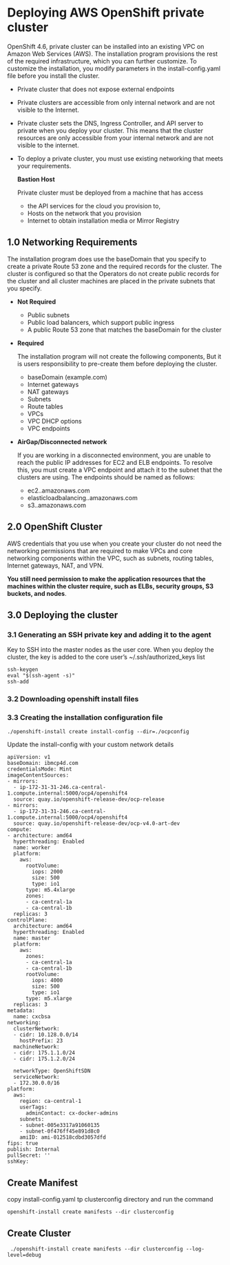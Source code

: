# Deploying AWS OpenShift private cluster

OpenShift 4.6, private cluster can be installed into an existing VPC on Amazon Web Services (AWS). The installation program provisions the rest of the required infrastructure, which you can further customize. To customize the installation, you modify parameters in the install-config.yaml file before you install the cluster.

- Private cluster that does not expose external endpoints
- Private clusters are accessible from only internal network and are not visible to the Internet.
- Private cluster sets the DNS, Ingress Controller, and API server to private when you deploy your cluster. This means that the cluster resources are only accessible from your internal network and are not visible to the internet.
- To deploy a private cluster, you must use existing networking that meets your requirements. 

  **Bastion Host**

  Private cluster must be deployed from a machine that has access 
  - the API services for the cloud you provision to, 
  - Hosts on the network that you provision
  - Internet to obtain installation media or Mirror Registry

## 1.0 Networking Requirements

The installation program does use the baseDomain that you specify to create a private Route 53 zone and the required records for the cluster. The cluster is configured so that the Operators do not create public records for the cluster and all cluster machines are placed in the private subnets that you specify.


- **Not Required**
  * Public subnets
  * Public load balancers, which support public ingress
  * A public Route 53 zone that matches the baseDomain for the cluster
  
- **Required**

  The installation program will not create the following components, But it is users responsibility to pre-create them before deploying the cluster.
  * baseDomain (example.com)
  * Internet gateways
  * NAT gateways
  * Subnets
  * Route tables
  * VPCs
  * VPC DHCP options
  * VPC endpoints

- **AirGap/Disconnected network**

  If you are working in a disconnected environment, you are unable to reach the public IP addresses for EC2 and ELB endpoints. To resolve this, you must create a VPC endpoint and attach it to the subnet that the clusters are using. The endpoints should be named as follows:
  * ec2.<region>.amazonaws.com
  * elasticloadbalancing.<region>.amazonaws.com
  * s3.<region>.amazonaws.com

## 2.0 OpenShift Cluster

AWS credentials that you use when you create your cluster do not need the networking permissions that are required to make VPCs and core networking components within the VPC, such as subnets, routing tables, Internet gateways, NAT, and VPN. 

**You still need permission to make the application resources that the machines within the cluster require, such as ELBs, security groups, S3 buckets, and nodes**.

## 3.0 Deploying the cluster

### 3.1 Generating an SSH private key and adding it to the agent

Key to SSH into the master nodes as the user core. When you deploy the cluster, the key is added to the core user’s ~/.ssh/authorized_keys list

```
ssh-keygen
eval "$(ssh-agent -s)"
ssh-add
```

### 3.2 Downloading openshift install files

### 3.3 Creating the installation configuration file


```
./openshift-install create install-config --dir=./ocpconfig
```
Update the install-config with your custom network details

```
apiVersion: v1
baseDomain: ibmcp4d.com
credentialsMode: Mint
imageContentSources:
- mirrors:
  - ip-172-31-31-246.ca-central-1.compute.internal:5000/ocp4/openshift4
  source: quay.io/openshift-release-dev/ocp-release
- mirrors:
  - ip-172-31-31-246.ca-central-1.compute.internal:5000/ocp4/openshift4
  source: quay.io/openshift-release-dev/ocp-v4.0-art-dev
compute:
- architecture: amd64
  hyperthreading: Enabled
  name: worker
  platform:
    aws:
      rootVolume:
        iops: 2000
        size: 500
        type: io1 
      type: m5.4xlarge
      zones:
      - ca-central-1a
      - ca-central-1b
  replicas: 3
controlPlane:
  architecture: amd64
  hyperthreading: Enabled
  name: master
  platform: 
    aws:
      zones:
      - ca-central-1a
      - ca-central-1b
      rootVolume:
        iops: 4000
        size: 500
        type: io1 
      type: m5.xlarge
  replicas: 3
metadata:
  name: cxcbsa
networking:
  clusterNetwork:
  - cidr: 10.128.0.0/14
    hostPrefix: 23
  machineNetwork:
  - cidr: 175.1.1.0/24
  - cidr: 175.1.2.0/24

  networkType: OpenShiftSDN
  serviceNetwork:
  - 172.30.0.0/16
platform:
  aws:
    region: ca-central-1
    userTags:
      adminContact: cx-docker-admins
    subnets:
    - subnet-005e3317a91060135
    - subnet-0f476ff45e891d8c0
    amiID: ami-012518cdbd3057dfd
fips: true
publish: Internal
pullSecret: ''
sshKey: 
```

## Create Manifest

copy install-config.yaml tp clusterconfig directory and run the command
```
openshift-install create manifests --dir clusterconfig
```

## Create Cluster
```
 ./openshift-install create manifests --dir clusterconfig --log-level=debug
```

